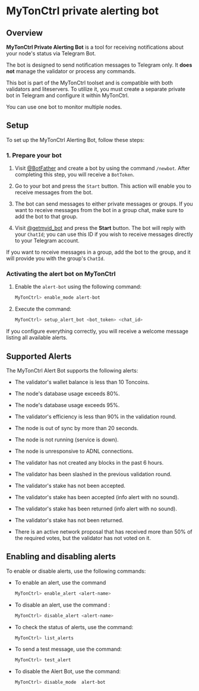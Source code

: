 # MyTonCtrl private alerting bot

## Overview

**MyTonCtrl Private Alerting Bot** is a tool for receiving notifications about your node's status via Telegram Bot.

The bot is designed to send notification messages to Telegram only. It **does not** manage the validator or process any commands.

This bot is part of the MyTonCtrl toolset and is compatible with both validators and liteservers. To utilize it, you must create a separate private bot in Telegram and configure it within MyTonCtrl.

You can use one bot to monitor multiple nodes.

## Setup

To set up the MyTonCtrl Alerting Bot, follow these steps:

### 1. Prepare your bot

1. Visit [@BotFather](https://t.me/BotFather) and create a bot by using the command `/newbot`. After completing this step, you will receive a `BotToken`.

2. Go to your bot and press the `Start` button. This action will enable you to receive messages from the bot.

3. The bot can send messages to either private messages or groups. If you want to receive messages from the bot in a group chat, make sure to add the bot to that group.

4. Visit [@getmyid_bot]([https://t.me/getmyid_bot](https://t.me/getmyid_bot)) and press the **Start** button. The bot will reply with your `ChatId`; you can use this ID if you wish to receive messages directly to your Telegram account.

If you want to receive messages in a group, add the bot to the group, and it will provide you with the group's `ChatId`.

### Activating the alert bot on MyTonCtrl

1. Enable the `alert-bot` using the following command:

	```bash
	MyTonCtrl> enable_mode alert-bot
	```

2. Execute the command:

	```bash
	MyTonCtrl> setup_alert_bot <bot_token> <chat_id>
	```

If you configure everything correctly, you will receive a welcome message listing all available alerts.

## Supported Alerts

The MyTonCtrl Alert Bot supports the following alerts:

- The validator's wallet balance is less than 10 Toncoins.
  
- The node's database usage exceeds 80%.

- The node's database usage exceeds 95%.

- The validator's efficiency is less than 90% in the validation round.

- The node is out of sync by more than 20 seconds.

- The node is not running (service is down).

- The node is unresponsive to ADNL connections.

- The validator has not created any blocks in the past 6 hours.

- The validator has been slashed in the previous validation round.

- The validator's stake has not been accepted.

- The validator's stake has been accepted (info alert with no sound).

- The validator's stake has been returned (info alert with no sound).

- The validator's stake has not been returned.

- There is an active network proposal that has received more than 50% of the required votes, but the validator has not voted on it.
 
## Enabling and disabling alerts

To enable or disable alerts, use the following commands:

*  To enable an alert, use the command 
	```bash
	MyTonCtrl> enable_alert <alert-name>
	```
*  To disable an alert, use the command :
	```bash
	MyTonCtrl> disable_alert <alert-name>
	```
*  To check the status of alerts, use the command:
 	```bash
	MyTonCtrl> list_alerts
	```
* To send a test message, use the command:
	```bash
	MyTonCtrl> test_alert
	```
* To disable the Alert Bot, use the command: 
	```bash
	MyTonCtrl> disable_mode  alert-bot
	```
